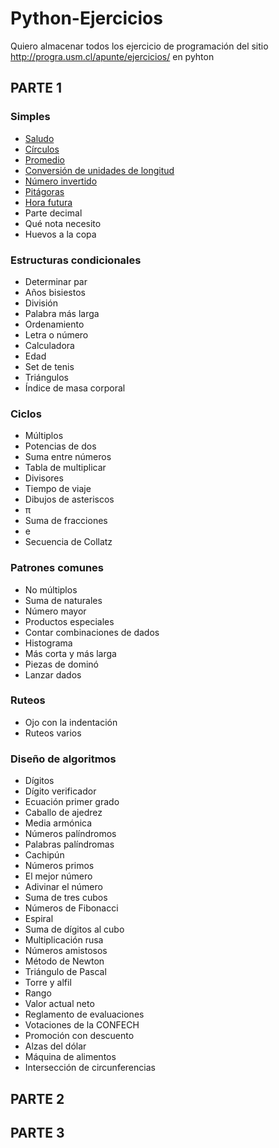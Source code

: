 # Python-Ejercicios
Quiero almacenar todos los ejercicio de programación del sitio http://progra.usm.cl/apunte/ejercicios/ en pyhton

## PARTE 1

### Simples

- <a href="parte1/01_saludo.py">Saludo</a>
- <a href="parte1/02_circulos.py">Círculos</a>
- <a href="parte1/03_promedios.py"> Promedio </a>
- <a href="parte1/04_cm_a_pugladas.py"> Conversión de unidades de longitud </a>
- <a href="parte1/05_numero_invertido.py"> Número invertido </a>
- <a href="parte1/06_pitagoras.py"> Pitágoras </a>
- <a href="parte1/07_Hora_futura"> Hora futura </a>
- Parte decimal
- Qué nota necesito
- Huevos a la copa

### Estructuras condicionales
- Determinar par
- Años bisiestos
- División
- Palabra más larga
- Ordenamiento
- Letra o número
- Calculadora
- Edad
- Set de tenis
- Triángulos
- Índice de masa corporal

### Ciclos
- Múltiplos
- Potencias de dos
- Suma entre números
- Tabla de multiplicar
- Divisores
- Tiempo de viaje
- Dibujos de asteriscos
- π
- Suma de fracciones
- e
- Secuencia de Collatz

### Patrones comunes
- No múltiplos
- Suma de naturales
- Número mayor
- Productos especiales
- Contar combinaciones de dados
- Histograma
- Más corta y más larga
- Piezas de dominó
- Lanzar dados

### Ruteos
- Ojo con la indentación
- Ruteos varios

### Diseño de algoritmos
- Dígitos
- Dígito verificador
- Ecuación primer grado
- Caballo de ajedrez
- Media armónica
- Números palíndromos
- Palabras palíndromas
- Cachipún
- Números primos
- El mejor número
- Adivinar el número
- Suma de tres cubos
- Números de Fibonacci
- Espiral
- Suma de dígitos al cubo
- Multiplicación rusa
- Números amistosos
- Método de Newton
- Triángulo de Pascal
- Torre y alfil
- Rango
- Valor actual neto
- Reglamento de evaluaciones
- Votaciones de la CONFECH
- Promoción con descuento
- Alzas del dólar
- Máquina de alimentos
- Intersección de circunferencias

## PARTE 2


## PARTE 3
